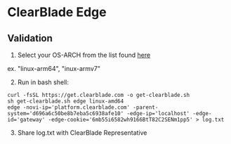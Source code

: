 # ClearBlade Edge

## Validation

1) Select your OS-ARCH from the list found [here](https://stagingdocs.clearblade.com/v/4/edge/#install)

ex. "linux-arm64", "inux-armv7"

2) Run in bash shell:

```
curl -fsSL https://get.clearblade.com -o get-clearblade.sh
sh get-clearblade.sh edge linux-amd64
edge -novi-ip='platform.clearblade.com' -parent-system='d696a6c50be8b7eba5c6938afe10' -edge-ip='localhost' -edge-id='gateway' -edge-cookie='6mb55i6582wh9166BtT82C2SENm1pp5' > log.txt
```

3) Share log.txt with ClearBlade Representative
